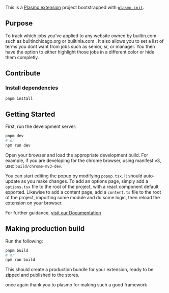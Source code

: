 This is a [Plasmo extension](https://docs.plasmo.com/) project bootstrapped with [`plasmo init`](https://www.npmjs.com/package/plasmo).


## Purpose

To track which jobs you've applied to any website owned by builtin.com such as builtinchicago.org or builtinla.com . It also allows you to set a list of terms you dont want from jobs such as senior, sr, or manager. You then have the option to either highlight those jobs in a different color or hide them completly. 


## Contribute

### Install dependencies

```bash
pnpm install
```

## Getting Started

First, run the development server:

```bash
pnpm dev
# or
npm run dev
```

Open your browser and load the appropriate development build. For example, if you are developing for the chrome browser, using manifest v3, use: `build/chrome-mv3-dev`.

You can start editing the popup by modifying `popup.tsx`. It should auto-update as you make changes. To add an options page, simply add a `options.tsx` file to the root of the project, with a react component default exported. Likewise to add a content page, add a `content.ts` file to the root of the project, importing some module and do some logic, then reload the extension on your browser.

For further guidance, [visit our Documentation](https://docs.plasmo.com/)

## Making production build

Run the following:

```bash
pnpm build
# or
npm run build
```

This should create a production bundle for your extension, ready to be zipped and published to the stores.


once again thank you to plasmo for making such a good framework